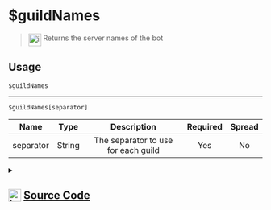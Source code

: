 # $guildNames
> <img align="top" src="https://upload.wikimedia.org/wikipedia/commons/thumb/e/e4/Infobox_info_icon.svg/160px-Infobox_info_icon.svg.png?20150409153300" alt="image" width="25" height="auto"> Returns the server names of the bot
## Usage
```
$guildNames
```
---
```
$guildNames[separator]
```
| Name | Type | Description | Required | Spread
| :---: | :---: | :---: | :---: | :---: |
separator | String | The separator to use for each guild | Yes | No
<details>
<summary>
    
## <img align="top" src="https://cdn4.iconfinder.com/data/icons/iconsimple-logotypes/512/github-512.png" alt="image" width="25" height="auto">  [Source Code](https://github.com/tryforge/ForgeScript-V2/blob/main/src/native/guildNames.ts)
    
</summary>
    
```ts
import { ImageExtension, ImageSize } from "discord.js"
import { ArgType, NativeFunction, Return } from "../structures"

export default new NativeFunction({
    name: "$guildNames",
    description: "Returns the server names of the bot",
    brackets: false,
    args: [
        {
            name: "separator",
            description: "The separator to use for each guild",
            rest: false,
            required: true,
            type: ArgType.String
        }
    ],
    unwrap: true,
    execute(ctx, [ sep ]) {
        return Return.success(
            ctx.client.guilds.cache.map(x => x.name).join(sep || ", ")
        )
    },
})
```
    
</details>